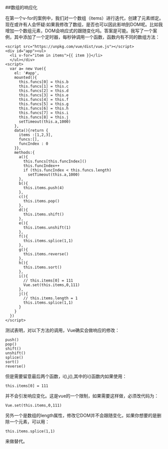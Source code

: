 
##数组的响应化

在第一个v-for的案例中，我们对一个数组（items）进行迭代，创建了元素绑定。现在或许有人会怀疑:如果我修改了数组，是否也可以因此影响到DOM呢。比如我增加一个数组元素，DOM会响应式的跟随变化吗。答案是可能。我写了一个案例，其中添加了一个定时器，每秒钟调用一个函数，函数内有不同的数组方法：

    <script src="https://unpkg.com/vue/dist/vue.js"></script>
    <div id="app"><ul>
      <li v-for="item in items">{{ item }}</li>
      </ul></div>
    <script>
      var a= new Vue({
        el: '#app',
        mounted(){
          this.funcs[0] = this.b
          this.funcs[1] = this.c
          this.funcs[2] = this.d
          this.funcs[3] = this.e
          this.funcs[4] = this.f
          this.funcs[5] = this.g
          this.funcs[6] = this.h
          this.funcs[7] = this.i
          this.funcs[8] = this.j
          setTimeout(this.a,1000)
        },
        data(){return {
          items :[1,2,3],
          funcs:[],
          funcIndex : 0 
        }}, 
        methods:{
          a(){ 
            this.funcs[this.funcIndex]()
            this.funcIndex++
            if (this.funcIndex < this.funcs.length)
              setTimeout(this.a,1000) 
          },
          b(){
            this.items.push(4)
          },
          c(){
            this.items.pop() 
          },
          d(){
            this.items.shift() 
          },
          e(){
            this.items.unshift(1) 
          },
          f(){
            this.items.splice(1,1)  
          },
          g(){
            this.items.reverse()  
          },
          h(){
            this.items.sort()  
          },
          i(){
            // this.items[0] = 111  
            Vue.set(this.items,0,111)
          },
          j(){
            // this.items.length = 1
            this.items.splice(1,1)  
          }
        }
      })
    </script> 

测试表明，对以下方法的调用，Vue确实会做响应的修改：

    push()
    pop()
    shift()
    unshift()
    splice()
    sort()
    reverse()

但是需要留意最后两个函数，i(),j(),其中的i()函数内如果使用：

    this.items[0] = 111 

并不会引发响应变化。这是vue的一个限制，如果需要这样做，必须改代码为：

    Vue.set(this.items,0,111)

另外一个是数组的length属性，修改它DOM并不会跟随变化，如果你想要的是删除一个元素，可以用：

    this.items.splice(1,1)  

来做替代。



